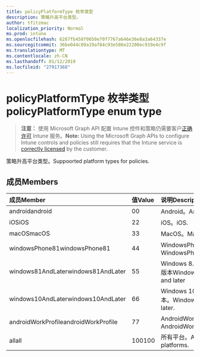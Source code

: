 ```yaml
---
title: policyPlatformType 枚举类型
description: 策略升高平台类型。
author: tfitzmac
localization_priority: Normal
ms.prod: intune
ms.openlocfilehash: 6287fb458f0650e70f7767a646e36e8a3a64337e
ms.sourcegitcommit: 36be044c89a19af84c93e586e22200ec919e4c9f
ms.translationtype: MT
ms.contentlocale: zh-CN
ms.lasthandoff: 01/12/2019
ms.locfileid: "27917368"
---
```

# <a name="policyplatformtype-enum-type"></a><span data-ttu-id="24680-103">policyPlatformType 枚举类型</span><span class="sxs-lookup"><span data-stu-id="24680-103">policyPlatformType enum type</span></span>

> <span data-ttu-id="24680-104">**注意：** 使用 Microsoft Graph API 配置 Intune 控件和策略仍需要客户[正确许可](https://go.microsoft.com/fwlink/?linkid=839381) Intune 服务。</span><span class="sxs-lookup"><span data-stu-id="24680-104">**Note:** Using the Microsoft Graph APIs to configure Intune controls and policies still requires that the Intune service is [correctly licensed](https://go.microsoft.com/fwlink/?linkid=839381) by the customer.</span></span>

<span data-ttu-id="24680-105">策略升高平台类型。</span><span class="sxs-lookup"><span data-stu-id="24680-105">Suppoorted platform types for policies.</span></span>
## <a name="members"></a><span data-ttu-id="24680-106">成员</span><span class="sxs-lookup"><span data-stu-id="24680-106">Members</span></span>
|<span data-ttu-id="24680-107">成员</span><span class="sxs-lookup"><span data-stu-id="24680-107">Member</span></span>|<span data-ttu-id="24680-108">值</span><span class="sxs-lookup"><span data-stu-id="24680-108">Value</span></span>|<span data-ttu-id="24680-109">说明</span><span class="sxs-lookup"><span data-stu-id="24680-109">Description</span></span>|
|:---|:---|:---|
|<span data-ttu-id="24680-110">android</span><span class="sxs-lookup"><span data-stu-id="24680-110">android</span></span>|<span data-ttu-id="24680-111">0</span><span class="sxs-lookup"><span data-stu-id="24680-111">0</span></span>|<span data-ttu-id="24680-112">Android。</span><span class="sxs-lookup"><span data-stu-id="24680-112">Android.</span></span>|
|<span data-ttu-id="24680-113">iOS</span><span class="sxs-lookup"><span data-stu-id="24680-113">iOS</span></span>|<span data-ttu-id="24680-114">2</span><span class="sxs-lookup"><span data-stu-id="24680-114">2</span></span>|<span data-ttu-id="24680-115">iOS。</span><span class="sxs-lookup"><span data-stu-id="24680-115">iOS.</span></span>|
|<span data-ttu-id="24680-116">macOS</span><span class="sxs-lookup"><span data-stu-id="24680-116">macOS</span></span>|<span data-ttu-id="24680-117">3</span><span class="sxs-lookup"><span data-stu-id="24680-117">3</span></span>|<span data-ttu-id="24680-118">MacOS。</span><span class="sxs-lookup"><span data-stu-id="24680-118">MacOS.</span></span>|
|<span data-ttu-id="24680-119">windowsPhone81</span><span class="sxs-lookup"><span data-stu-id="24680-119">windowsPhone81</span></span>|<span data-ttu-id="24680-120">4</span><span class="sxs-lookup"><span data-stu-id="24680-120">4</span></span>|<span data-ttu-id="24680-121">WindowsPhone 8.1。</span><span class="sxs-lookup"><span data-stu-id="24680-121">WindowsPhone 8.1.</span></span>|
|<span data-ttu-id="24680-122">windows81AndLater</span><span class="sxs-lookup"><span data-stu-id="24680-122">windows81AndLater</span></span>|<span data-ttu-id="24680-123">5</span><span class="sxs-lookup"><span data-stu-id="24680-123">5</span></span>|<span data-ttu-id="24680-124">Windows 8.1 及更高版本</span><span class="sxs-lookup"><span data-stu-id="24680-124">Windows 8.1 and later</span></span>|
|<span data-ttu-id="24680-125">windows10AndLater</span><span class="sxs-lookup"><span data-stu-id="24680-125">windows10AndLater</span></span>|<span data-ttu-id="24680-126">6</span><span class="sxs-lookup"><span data-stu-id="24680-126">6</span></span>|<span data-ttu-id="24680-127">Windows 10 及更高版本。</span><span class="sxs-lookup"><span data-stu-id="24680-127">Windows 10 and later.</span></span>|
|<span data-ttu-id="24680-128">androidWorkProfile</span><span class="sxs-lookup"><span data-stu-id="24680-128">androidWorkProfile</span></span>|<span data-ttu-id="24680-129">7</span><span class="sxs-lookup"><span data-stu-id="24680-129">7</span></span>|<span data-ttu-id="24680-130">AndroidWorkProfile。</span><span class="sxs-lookup"><span data-stu-id="24680-130">AndroidWorkProfile.</span></span>|
|<span data-ttu-id="24680-131">all</span><span class="sxs-lookup"><span data-stu-id="24680-131">all</span></span>|<span data-ttu-id="24680-132">100</span><span class="sxs-lookup"><span data-stu-id="24680-132">100</span></span>|<span data-ttu-id="24680-133">所有平台。</span><span class="sxs-lookup"><span data-stu-id="24680-133">All platforms.</span></span>|



